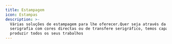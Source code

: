 ```yaml
---
title: Estampagem
icon: Estampas
description: >-
  Várias soluções de estampagem para lhe oferecer.Quer seja através da
  serigrafia com cores directas ou de transfere serigráfico, temos capacidade de
  produzir todos os seus trabalhos
---
```


